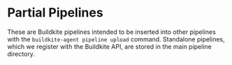 # Partial Pipelines

These are Buildkite pipelines intended to be inserted into other pipelines with
the `buildkite-agent pipeline upload` command. Standalone pipelines, which we
register with the Buildkite API, are stored in the main pipeline directory.
